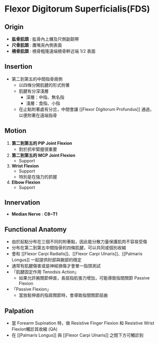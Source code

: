 # Flexor Digitorum Superficialis(FDS)
## Origin
* **肱骨肌頭** : 肱骨內上髁及尺側副韌帶
* **尺骨肌頭** : 鷹嘴突內側表面
* **橈骨肌頭** : 橈骨粗隆遠端橈骨幹近端 1/2 表面  

## Insertion
* 第二到第五的中間指骨兩側
	* 以四條分開肌腱的形式附著
	* 肌腱有分深淺層
		* 深層：中指、無名指
		* 淺層：食指、小指
	* 在止點附著處有分岔，中間會讓 [[Flexor Digitorum Profundus]] 通過，以便附著在遠端指骨  

## Motion
1. **第二到第五的 PIP Joint Flexion**
	* 對於抓牢緊握很重要
2. **第二到第五的 MCP Joint Flexion**
	* Support
3. **Wrist Flexion**
	* Support
	* 特別是在強力的抓握
4. **Elbow Flexion**
	* Support  

## Innervation
* **Median Nerve** : **C8~T1**  

## Functional Anatomy
* 由於起點分布在三個不同的附著點，因此能分散力量保護肌肉不容易受傷
* 分布在第二到第五中間指骨的四條肌腱，可以共同或個別收縮
* 會和 [[Flexor Carpi Radialis]]、[[Flexor Carpi Ulnaris]]、[[Palmaris Longus]] 一起提供肘部與腕部的穩定
* 通常有肌腱傷害或是神經損傷才會單一指頭測試  
* 「肌腱固定作用 Tenodsis Action」
	* 如果允許腕關節伸直，長屈指肌張力增加，可能導致指間關節 Passive Flexion
* 「Passive Flexion」
	* 當放鬆伸直的指肩關節時，會導致指間關節屈曲  

## Palpation
* 當 Forearm Supination 時，做 Resistive Finger Flexion 和 Resistive Wrist Flexion觸診其收縮 (QA)
* 在 [[Palmaris Longus]] 與 [[Flexor Carpi Ulnaris]] 之間下方可觸診到